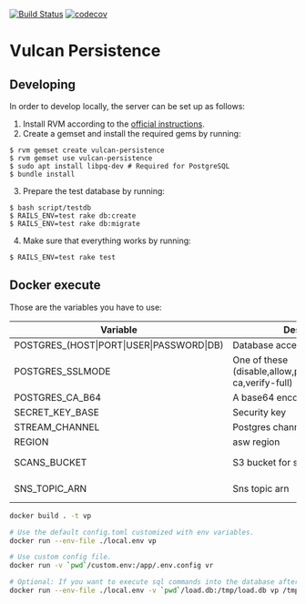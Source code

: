 [![Build Status](https://travis-ci.org/adevinta/vulcan-persistence.svg?branch=master)](https://travis-ci.org/adevinta/vulcan-persistence)
[![codecov](https://codecov.io/gh/adevinta/vulcan-persistence/branch/master/graph/badge.svg)](https://codecov.io/gh/adevinta/vulcan-persistence)

# Vulcan Persistence

## Developing

In order to develop locally, the server can be set up as follows:

1. Install RVM according to the [official instructions](https://rvm.io/).
2. Create a gemset and install the required gems by running:
```
$ rvm gemset create vulcan-persistence
$ rvm gemset use vulcan-persistence
$ sudo apt install libpq-dev # Required for PostgreSQL
$ bundle install
```
3. Prepare the test database by running:
```
$ bash script/testdb
$ RAILS_ENV=test rake db:create
$ RAILS_ENV=test rake db:migrate
```
4. Make sure that everything works by running:
```
$ RAILS_ENV=test rake test
```

## Docker execute

Those are the variables you have to use:

|Variable|Description|Sample|
|---|---|---|
|POSTGRES_(HOST\|PORT\|USER\|PASSWORD\|DB)|Database access|
|POSTGRES_SSLMODE|One of these (disable,allow,prefer,require,verify-ca,verify-full)|prefer|
|POSTGRES_CA_B64|A base64 encoded ca certificate||
|SECRET_KEY_BASE|Security key||
|STREAM_CHANNEL|Postgres channel|events|
|REGION|asw region|eu-west-1|
|SCANS_BUCKET|S3 bucket for scans|my-vulcan-scan-bucket|
|SNS_TOPIC_ARN|Sns topic arn|arn:aws:sns:eu-west-1:xxx:yyy|

```bash
docker build . -t vp

# Use the default config.toml customized with env variables.
docker run --env-file ./local.env vp

# Use custom config file.
docker run -v `pwd`/custom.env:/app/.env.config vr

# Optional: If you want to execute sql commands into the database after the migrations.
docker run --env-file ./local.env -v `pwd`/load.db:/tmp/load.db vp /tmp/load.db
```
